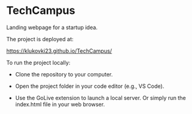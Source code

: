 # TechCampus

Landing webpage for a startup idea.

The project is deployed at:

 https://klukovki23.github.io/TechCampus/

To run the project locally:

* Clone the repository to your computer.

* Open the project folder in your code editor (e.g., VS Code).

* Use the GoLive extension to launch a local server.
Or simply run the index.html file in your web browser.
